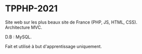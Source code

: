 # TPPHP-2021


Site web sur les plus beaux site de France (PHP, JS, HTML, CSS). 
Architecture MVC. 

D.B : MySQL.

Fait et utilisé à but d'apprentissage uniquement.
